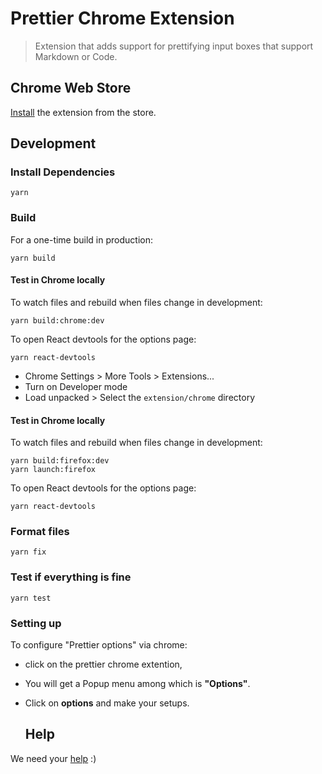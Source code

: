 # Prettier Chrome Extension

> Extension that adds support for prettifying input boxes that support Markdown or Code.

## Chrome Web Store

[Install](https://chrome.google.com/webstore/detail/prettier/fbcfnmplppajblbmdehballiekfgdkhp) the extension from the store.

## Development

### Install Dependencies

```
yarn
```

### Build

For a one-time build in production:

```
yarn build
```

#### Test in Chrome locally

To watch files and rebuild when files change in development:

```
yarn build:chrome:dev
```

To open React devtools for the options page:

```
yarn react-devtools
```

- Chrome Settings > More Tools > Extensions...
- Turn on Developer mode
- Load unpacked > Select the `extension/chrome` directory

#### Test in Chrome locally

To watch files and rebuild when files change in development:

```
yarn build:firefox:dev
yarn launch:firefox
```

To open React devtools for the options page:

```
yarn react-devtools
```

### Format files

```
yarn fix
```

### Test if everything is fine

```
yarn test
```
### Setting up
To configure "Prettier options" via chrome:

- click on the prettier chrome extention,

- You will get a Popup menu among which is **"Options"**.

- Click on **options** and make your setups.
  
  ## Help

We need your [help](https://github.com/prettier/prettier-chrome-extension/issues) :)
